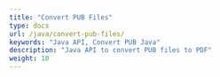 ```yaml
---
title: "Convert PUB Files"
type: docs
url: /java/convert-pub-files/
keywords: "Java API, Convert PUB Java"
description: "Java API to convert PUB files to PDF"
weight: 10
---
```

